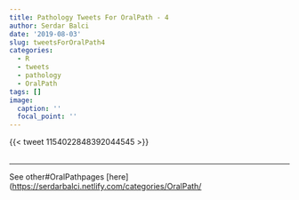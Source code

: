 ```yaml
---
title: Pathology Tweets For OralPath - 4
author: Serdar Balci
date: '2019-08-03'
slug: tweetsForOralPath4
categories:
  - R
  - tweets
  - pathology
  - OralPath
tags: []
image:
  caption: ''
  focal_point: ''
---
```



{{< tweet 1154022848392044545 >}}
<br>
<br>
<hr>


See other#OralPathpages [here](https://serdarbalci.netlify.com/categories/OralPath/
